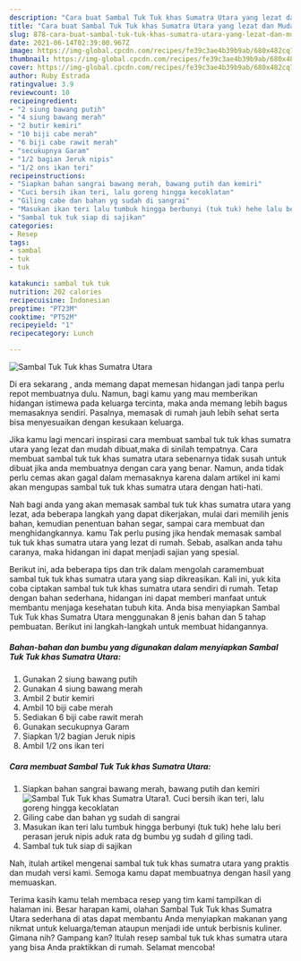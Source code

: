 ```yaml
---
description: "Cara buat Sambal Tuk Tuk khas Sumatra Utara yang lezat dan Mudah Dibuat"
title: "Cara buat Sambal Tuk Tuk khas Sumatra Utara yang lezat dan Mudah Dibuat"
slug: 878-cara-buat-sambal-tuk-tuk-khas-sumatra-utara-yang-lezat-dan-mudah-dibuat
date: 2021-06-14T02:39:00.967Z
image: https://img-global.cpcdn.com/recipes/fe39c3ae4b39b9ab/680x482cq70/sambal-tuk-tuk-khas-sumatra-utara-foto-resep-utama.jpg
thumbnail: https://img-global.cpcdn.com/recipes/fe39c3ae4b39b9ab/680x482cq70/sambal-tuk-tuk-khas-sumatra-utara-foto-resep-utama.jpg
cover: https://img-global.cpcdn.com/recipes/fe39c3ae4b39b9ab/680x482cq70/sambal-tuk-tuk-khas-sumatra-utara-foto-resep-utama.jpg
author: Ruby Estrada
ratingvalue: 3.9
reviewcount: 10
recipeingredient:
- "2 siung bawang putih"
- "4 siung bawang merah"
- "2 butir kemiri"
- "10 biji cabe merah"
- "6 biji cabe rawit merah"
- "secukupnya Garam"
- "1/2 bagian Jeruk nipis"
- "1/2 ons ikan teri"
recipeinstructions:
- "Siapkan bahan sangrai bawang merah, bawang putih dan kemiri"
- "Cuci bersih ikan teri, lalu goreng hingga kecoklatan"
- "Giling cabe dan bahan yg sudah di sangrai"
- "Masukan ikan teri lalu tumbuk hingga berbunyi (tuk tuk) hehe lalu beri perasan jeruk nipis aduk rata dg bumbu yg sudah d giling tadi."
- "Sambal tuk tuk siap di sajikan"
categories:
- Resep
tags:
- sambal
- tuk
- tuk

katakunci: sambal tuk tuk 
nutrition: 202 calories
recipecuisine: Indonesian
preptime: "PT23M"
cooktime: "PT52M"
recipeyield: "1"
recipecategory: Lunch

---
```



![Sambal Tuk Tuk khas Sumatra Utara](https://img-global.cpcdn.com/recipes/fe39c3ae4b39b9ab/680x482cq70/sambal-tuk-tuk-khas-sumatra-utara-foto-resep-utama.jpg)

Di era  sekarang , anda memang dapat memesan hidangan jadi tanpa perlu repot membuatnya dulu. Namun, bagi kamu yang mau memberikan hidangan istimewa pada keluarga tercinta, maka anda memang lebih bagus memasaknya sendiri. Pasalnya, memasak di rumah jauh lebih sehat serta bisa menyesuaikan dengan kesukaan keluarga.

Jika kamu lagi mencari inspirasi cara membuat sambal tuk tuk khas sumatra utara yang lezat dan mudah dibuat,maka di sinilah tempatnya. Cara membuat sambal tuk tuk khas sumatra utara  sebenarnya tidak susah untuk dibuat jika anda membuatnya dengan cara yang benar. Namun, anda tidak perlu cemas akan gagal dalam memasaknya 
karena dalam artikel ini kami akan mengupas sambal tuk tuk khas sumatra utara dengan hati-hati.  



Nah bagi anda yang akan memasak sambal tuk tuk khas sumatra utara yang lezat, ada beberapa langkah yang dapat dikerjakan, mulai dari memilih jenis bahan, kemudian penentuan bahan segar, sampai cara membuat dan menghidangkannya. kamu Tak perlu pusing jika hendak memasak sambal tuk tuk khas sumatra utara yang lezat di rumah. Sebab, asalkan anda  tahu caranya, maka hidangan ini dapat menjadi sajian yang spesial.

Berikut ini, ada beberapa tips dan trik dalam mengolah caramembuat sambal tuk tuk khas sumatra utara yang siap dikreasikan. Kali ini, yuk kita coba ciptakan sambal tuk tuk khas sumatra utara sendiri di rumah. Tetap dengan bahan sederhana, hidangan ini dapat memberi manfaat untuk membantu menjaga kesehatan tubuh kita. Anda bisa menyiapkan Sambal Tuk Tuk khas Sumatra Utara menggunakan 8 jenis bahan dan 5 tahap pembuatan. Berikut ini langkah-langkah untuk membuat hidangannya.

<!--inarticleads1-->

##### Bahan-bahan dan bumbu yang digunakan dalam menyiapkan Sambal Tuk Tuk khas Sumatra Utara:

1. Gunakan 2 siung bawang putih
1. Gunakan 4 siung bawang merah
1. Ambil 2 butir kemiri
1. Ambil 10 biji cabe merah
1. Sediakan 6 biji cabe rawit merah
1. Gunakan secukupnya Garam
1. Siapkan 1/2 bagian Jeruk nipis
1. Ambil 1/2 ons ikan teri




<!--inarticleads2-->

##### Cara membuat Sambal Tuk Tuk khas Sumatra Utara:

1. Siapkan bahan sangrai bawang merah, bawang putih dan kemiri
<img src="https://img-global.cpcdn.com/steps/b95d25da0b85e00d/160x128cq70/sambal-tuk-tuk-khas-sumatra-utara-langkah-memasak-1-foto.jpg" alt="Sambal Tuk Tuk khas Sumatra Utara">1. Cuci bersih ikan teri, lalu goreng hingga kecoklatan
1. Giling cabe dan bahan yg sudah di sangrai
1. Masukan ikan teri lalu tumbuk hingga berbunyi (tuk tuk) hehe lalu beri perasan jeruk nipis aduk rata dg bumbu yg sudah d giling tadi.
1. Sambal tuk tuk siap di sajikan




Nah, itulah artikel mengenai  sambal tuk tuk khas sumatra utara  yang praktis dan mudah versi kami. Semoga kamu dapat membuatnya dengan hasil yang memuaskan. 

Terima kasih kamu telah membaca resep yang tim kami tampilkan di halaman ini. Besar harapan kami, olahan  Sambal Tuk Tuk khas Sumatra Utara sederhana di atas dapat membantu Anda menyiapkan makanan yang nikmat untuk keluarga/teman ataupun menjadi ide untuk berbisnis kuliner. Gimana nih? Gampang kan? Itulah resep sambal tuk tuk khas sumatra utara yang bisa Anda praktikkan di rumah. Selamat mencoba!

